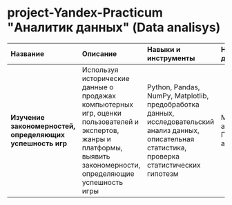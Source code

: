 # project-Yandex-Practicum "Аналитик данных" (Data analisys)



| Название              | Описание               | Навыки и инструменты|        Направление деятельности|
| :-------------------- | :--------------------- |:---------------------------|:----------------|
| **Изучение закономерностей, определяющих успешность игр** | Используя исторические данные о продажах компьютерных игр, оценки пользователей и экспертов, жанры и платформы, выявить закономерности, определяющие успешность игры| Python, Pandas, NumPy, Matplotlib, предобработка данных, исследовательский анализ данных, описательная статистика, проверка статистических гипотезм | Маркетинг-аналитик, Продуктовый аналитик|
